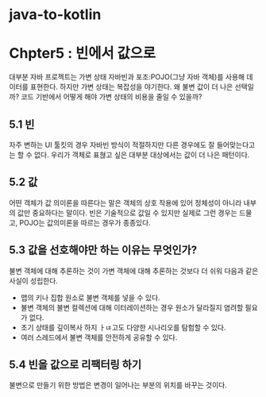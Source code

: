 # java-to-kotlin

# Chpter5 : 빈에서 값으로
대부분 자바 프로젝트는 가변 상태 자바빈과 포조:POJO(그냥 자바 객체)를 사용해 데이터를 표현한다. 하지만 가변 상태는 복잡성을 야기한다. 왜 불변 값이 더 나은 선택일까? 코드 기반에서 어떻게 해야 가변 상태의 비용을 줄일 수 있을까?

## 5.1 빈
자주 변하는 UI 툴킷의 경우 자바빈 방식이 적절하지만 다른 경우에도 잘 들어맞는다고는 할 수 없다. 우리가 객체로 표혆고 싶은 대부분 대상에서는 값이 더 나은 패턴이다.

## 5.2 값
어떤 객체가 값 의미론을 따른다는 말은 객체의 상호 작용에 있어 정체성이 아니라 내부의 값만 중요하다는 말이다.
빈은 기술적으로 값일 수 있지만 실제로 그런 경우는 드물고, POJO는 값의미론을 따르는 경우가 종종있다.

## 5.3 값을 선호해야만 하는 이유는 무엇인가?
불변 객체에 대해 추론하는 것이 가변 객체에 대해 추론하는 것보다 더 쉬워 다음과 같은 사실이 성립한다.
- 맵의 키나 집합 원소로 불변 객체를 넣을 수 있다.
- 불변 객체의 불변 컬렉션에 대해 이터레이션하는 경우 원소가 달라질지 염려할 필요가 없다.
- 초기 상태를 깊이복사 하지 ㅏㄶ고도 다양한 시나리오를 탐험할 수 있다.
- 여러 스레드에서 불변 객체를 안전하게 공유할 수 있다.

## 5.4 빈을 값으로 리팩터링 하기
불변으로 만들기 위한 방법은 변경이 일어나는 부분의 위치를 바꾸는 것이다.
